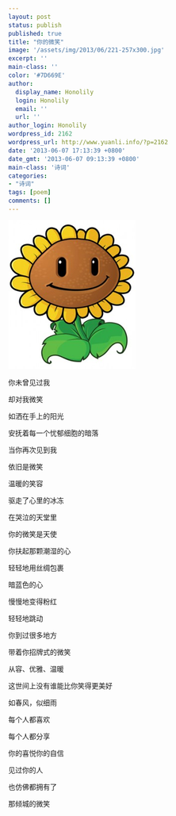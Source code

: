 ```yaml
---
layout: post
status: publish
published: true
title: "你的微笑"
image: '/assets/img/2013/06/221-257x300.jpg'
excerpt: ''
main-class: ''
color: '#7D669E'
author:
  display_name: Honolily
  login: Honolily
  email: ''
  url: ''
author_login: Honolily
wordpress_id: 2162
wordpress_url: http://www.yuanli.info/?p=2162
date: '2013-06-07 17:13:39 +0800'
date_gmt: '2013-06-07 09:13:39 +0800'
main-class: '诗词'
categories:
- "诗词"
tags: [poem]
comments: []
---
```

![yuanli info image](/assets/img/2013/06/221-257x300.jpg "221")

你未曾见过我

却对我微笑

如洒在手上的阳光

安抚着每一个忧郁细胞的暗落

当你再次见到我

依旧是微笑

温暖的笑容

驱走了心里的冰冻

在哭泣的天堂里

你的微笑是天使

你扶起那颗潮湿的心

轻轻地用丝绸包裹

暗蓝色的心

慢慢地变得粉红

轻轻地跳动

你到过很多地方

带着你招牌式的微笑

从容、优雅、温暖

这世间上没有谁能比你笑得更美好

如春风，似细雨

每个人都喜欢

每个人都分享

你的喜悦你的自信

见过你的人

也仿佛都拥有了

那倾城的微笑

